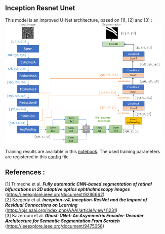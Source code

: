 ## **Inception Resnet Unet**
This model is an improved U-Net architecture, based on [1], [2] and [3] :  
<img src="https://github.com/DASILVAFARIATom/OASegmentation/blob/master/Images/IncResUnet.png" width="600">  

Training results are available in this [notebook](https://github.com/DASILVAFARIATom/OASegmentation/blob/master/IncResUnet/main_ntbk.ipynb). The used training parameters are registered in this [config](https://github.com/DASILVAFARIATom/OASegmentation/blob/master/IncResUnet/CONFIG.py) file. 

## References : 
[1] Trimeche et al. **_Fully automatic CNN-based segmentation of retinal bifurcations in 2D adaptive optics ophthalmoscopy images_** (https://ieeexplore.ieee.org/document/9286662)  
[2] Szegedy et al. **_Inception-v4, Inception-ResNet and the Impact of Residual Connections on Learning_** (https://ojs.aaai.org/index.php/AAAI/article/view/11231)  
[3] Kazerouni et al. **_Ghost-UNet: An Asymmetric Encoder-Decoder Architecture for Semantic Segmentation From Scratch_** (https://ieeexplore.ieee.org/document/9475058)